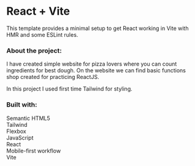 # React + Vite

This template provides a minimal setup to get React working in Vite with HMR and some ESLint rules.

### About the project:

I have created simple website for pizza lovers where you can count ingredients for best dough. On the website we can find basic functions shop created for practicing ReactJS.

In this project I used first time Tailwind for styling.

### Built with:
Semantic HTML5</br>
Tailwind</br>
Flexbox</br>
JavaScript</br>
React</br>
Mobile-first workflow</br>
Vite</br>
